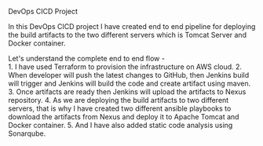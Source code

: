 DevOps CICD Project

In this DevOps CICD project I have created end to end pipeline for deploying the build artifacts to the two different servers which is Tomcat Server and Docker container.

Let's understand the complete end to end flow -  
	1. I have used Terraform to provision the infrastructure on AWS cloud.
	2. When developer will push the latest changes to GitHub, then Jenkins build will trigger and Jenkins will build the code and create artifact using maven.
	3. Once artifacts are ready then Jenkins will upload the artifacts to Nexus repository.
	4. As we are deploying the build artifacts to two different servers, that is why I have created two different ansible playbooks to download the artifacts from Nexus and deploy it to Apache Tomcat and Docker container.
	5. And I have also added static code analysis using Sonarqube.
